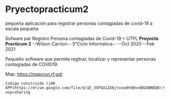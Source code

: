 # Pryectopracticum2
pequeña aplicación para registrar personas contagiadas de covid-19 a escala pequeña

Sofware par Registro Persona contagiadas de Covid-19 <
   UTPL  **Proyecto Practicum 2** --Wilson Carrion-- 5°Ciclo Informatica--
 --Oct 2020 --Feb 2021
             
   Pequeño software que permite regitrar, localizar y representar personas
   contagiadas de COVID19.
   
   
   Map: https://mapcovi.rf.gd/
   
   
    Codigo cunstruido (jAR APP)https://drive.google.com/file/d/1E_3SFGU1ZXAjtsnadhSBnn4BGXWNOQ0r/view?usp=sharing
